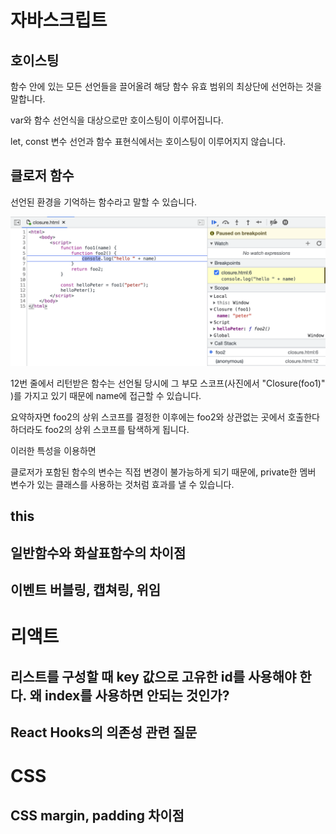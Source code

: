 # 자바스크립트

## 호이스팅

함수 안에 있는 모든 선언들을 끌어올려 해당 함수 유효 범위의 최상단에 선언하는 것을 말합니다.

var와 함수 선언식을 대상으로만 호이스팅이 이루어집니다.

let, const 변수 선언과 함수 표현식에서는 호이스팅이 이루어지지 않습니다.

## 클로저 함수

선언된 환경을 기억하는 함수라고 말할 수 있습니다.

![closure](./images/closure.png)

12번 줄에서 리턴받은 함수는 선언될 당시에 그 부모 스코프(사진에서 "Closure(foo1)" )를 가지고 있기 때문에 name에 접근할 수 있습니다.

요약하자면 foo2의 상위 스코프를 결정한 이후에는 foo2와 상관없는 곳에서 호출한다 하더라도 foo2의 상위 스코프를 탐색하게 됩니다.

이러한 특성을 이용하면

클로저가 포함된 함수의 변수는 직접 변경이 불가능하게 되기 때문에, private한 멤버 변수가 있는 클래스를 사용하는 것처럼 효과를 낼 수 있습니다.

## this

## 일반함수와 화살표함수의 차이점

## 이벤트 버블링, 캡쳐링, 위임

# 리액트

## 리스트를 구성할 때 key 값으로 고유한 id를 사용해야 한다. 왜 index를 사용하면 안되는 것인가?

## React Hooks의 의존성 관련 질문

# CSS
## CSS margin, padding 차이점